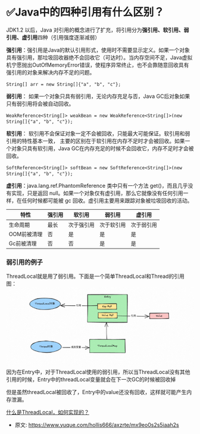 # ✅Java中的四种引用有什么区别？
<!--page header-->

JDK1.2 以后，Java 对引用的概念进行了扩充，将引用分为**强引用、软引用、弱引用、虚引用**四种（引用强度逐渐减弱）

**强引用**：强引用是Java的默认引用形式，使用时不需要显示定义。如果一个对象具有强引用，那垃圾回收器绝不会回收它（可达时）。当内存空间不足，Java虚拟机宁愿抛出OutOfMemoryError错误，使程序异常终止，也不会靠随意回收具有强引用的对象来解决内存不足的问题。

```
String[] arr = new String[]{"a", "b", "c"};
```

**弱引用**： 如果一个对象只具有弱引用，无论内存充足与否，Java GC后对象如果只有弱引用将会被自动回收。

```
WeakReference<String[]> weakBean = new WeakReference<String[]>(new String[]{"a", "b", "c"});
```

**软引用**： 软引用不会保证对象一定不会被回收，只能最大可能保证。软引用和弱引用的特性基本一致， 主要的区别在于软引用在内存不足时才会被回收。如果一个对象只具有软引用，Java GC在内存充足的时候不会回收它，内存不足时才会被回收。

```
SoftReference<String[]> softBean = new SoftReference<String[]>(new String[]{"a", "b", "c"});
```

**虚引用**：java.lang.ref.PhantomReference 类中只有一个方法 get()，而且几乎没有实现，只是返回 null。如果一个对象仅有虚引用，那么它就像没有任何引用一样，在任何时候都可能被 gc 回收。虚引用主要用来跟踪对象被垃圾回收的活动。

| **特性** | **强引用** | **软引用** | **弱引用** | **虚引用** |
| --- | --- | --- | --- | --- |
| 生命周期 | 最长 | 次于强引用 | 次于软引用 | 次于弱引用 |
| OOM前被清理 | 否 | 是 | 是 | 是 |
| Gc前被清理 | 否 | 否 | 是 | 是 |


<a name="NMyil"></a>
### 弱引用的例子
ThreadLocal就是用了弱引用。下面是一个简单ThreadLocal和Thread的引用图：
![image.png](./img/yL2tvdAoVi1KYU0z/1701173767324-f610bdd5-4408-451a-b996-6e1ae21b51c2-982388.png)
因为在Entry中，对于ThreadLocal使用的弱引用，所以当ThreadLocal没有其他引用的时候，Entry中的threadLocal变量就会在下一次GC的时候被回收掉

但是虽然threadLocal被回收了，Entry中的value还没有回收，这样就可能产生内存泄漏。

[什么是ThreadLocal，如何实现的？](https://www.yuque.com/hollis666/axzrte/ihoye3?view=doc_embed)


<!--page footer-->
- 原文: <https://www.yuque.com/hollis666/axzrte/mx9eo0s2s5iaah2s>